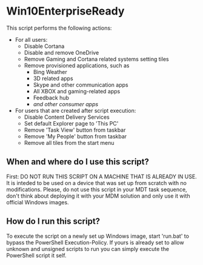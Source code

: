 # Win10EnterpriseReady
This script performs the following actions:
- For all users:
	- Disable Cortana
	- Disable and remove OneDrive
	- Remove Gaming and Cortana related systems setting tiles
	- Remove provisioned applications, such as
		- Bing Weather
		- 3D related apps
		- Skype and other communication apps
		- All XBOX and gaming-related apps
		- Feedback hub
		- *and other consumer apps*
- For users that are created after script execution:
	- Disable Content Delivery Services
	- Set default Explorer page to 'This PC'
	- Remove 'Task View' button from taskbar
	- Remove 'My People' button from taskbar
	- Remove all tiles from the start menu

## When and where do I use this script?
First: DO NOT RUN THIS SCRIPT ON A MACHINE THAT IS ALREADY IN USE. It is inteded to be used on a device that was set up from scratch with no modifications. Please, do not use this script in your MDT task sequence, don't think about deploying it with your MDM solution and only use it with official Windows images.

## How do I run this script?
To execute the script on a newly set up Windows image, start 'run.bat' to bypass the PowerShell Execution-Policy. If yours is already set to allow unknown and unsigned scripts to run you can simply execute the PowerShell script it self.

